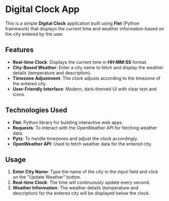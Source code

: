 
# Digital Clock App

This is a simple **Digital Clock** application built using **Flet** (Python framework) that displays the current time and weather information based on the city entered by the user.

## Features

- **Real-time Clock**: Displays the current time in **HH:MM:SS** format.
- **City-Based Weather**: Enter a city name to fetch and display the weather details (temperature and description).
- **Timezone Adjustment**: The clock adjusts according to the timezone of the entered city.
- **User-Friendly Interface**: Modern, dark-themed UI with clear text and icons.

## Technologies Used

- **Flet**: Python library for building interactive web apps.
- **Requests**: To interact with the OpenWeather API for fetching weather data.
- **Pytz**: To handle timezones and adjust the clock accordingly.
- **OpenWeather API**: Used to fetch weather data for the entered city.


## Usage

1. **Enter City Name**: Type the name of the city in the input field and click on the "Update Weather" button.
2. **Real-time Clock**: The time will continuously update every second.
3. **Weather Information**: The weather details (temperature and description) for the entered city will be displayed below the clock.

